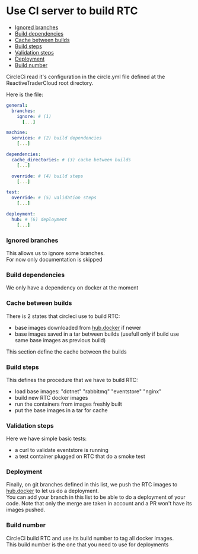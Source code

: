 # Use CI server to build RTC

- [Ignored branches](#ignored-branches)
- [Build dependencies](#build-dependencies)
- [Cache between builds](#cache-between-builds)
- [Build steps](#build-steps)
- [Validation steps](#validation-steps)
- [Deployment](#deployment)
- [Build number](#build-number)

CircleCi read it's configuration in the circle.yml file defined at the ReactiveTraderCloud root directory.

Here is the file:

```yaml
general:
  branches:
    ignore: # (1)
      [...]

machine:
  services: # (2) build dependencies
    [...]

dependencies:
  cache_directories: # (3) cache between builds
    [...]

  override: # (4) build steps
    [...]

test:
  override: # (5) validation steps
    [...]

deployment:
  hub: # (6) deployment
    [...]
```

### Ignored branches

This allows us to ignore some branches.  
For now only documentation is skipped

### Build dependencies

We only have a dependency on docker at the moment

### Cache between builds

There is 2 states that circleci use to build RTC:

- base images downloaded from [hub.docker][dockerhub] if newer
- base images saved in a tar between builds (usefull only if build use same base images as previous build)

This section define the cache between the builds

### Build steps

This defines the procedure that we have to build RTC:

- load base images: "dotnet" "rabbitmq" "eventstore" "nginx"
- build new RTC docker images
- run the containers from images freshly built
- put the base images in a tar for cache

### Validation steps

Here we have simple basic tests:

- a curl to validate eventstore is running
- a test container plugged on RTC that do a smoke test

### Deployment

Finally, on git branches defined in this list, we push the RTC images to [hub.docker][dockerhub] to let us do a deployment.  
You can add your branch in this list to be able to do a deployment of your code. Note that only the merge are taken in account and a PR won't have its images pushed.

### Build number

CircleCi build RTC and use its build number to tag all docker images.  
This build number is the one that you need to use for deployments

[dockerhub]: https://hub.docker.com/u/reactivetradercloud/

